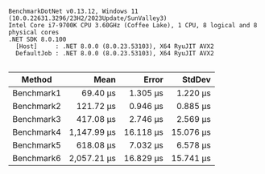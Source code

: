 ```

BenchmarkDotNet v0.13.12, Windows 11 (10.0.22631.3296/23H2/2023Update/SunValley3)
Intel Core i7-9700K CPU 3.60GHz (Coffee Lake), 1 CPU, 8 logical and 8 physical cores
.NET SDK 8.0.100
  [Host]     : .NET 8.0.0 (8.0.23.53103), X64 RyuJIT AVX2
  DefaultJob : .NET 8.0.0 (8.0.23.53103), X64 RyuJIT AVX2


```
| Method     | Mean        | Error     | StdDev    |
|----------- |------------:|----------:|----------:|
| Benchmark1 |    69.40 μs |  1.305 μs |  1.220 μs |
| Benchmark2 |   121.72 μs |  0.946 μs |  0.885 μs |
| Benchmark3 |   417.08 μs |  2.746 μs |  2.569 μs |
| Benchmark4 | 1,147.99 μs | 16.118 μs | 15.076 μs |
| Benchmark5 |   618.08 μs |  7.032 μs |  6.578 μs |
| Benchmark6 | 2,057.21 μs | 16.829 μs | 15.741 μs |
